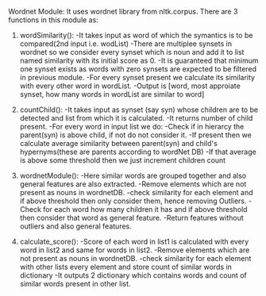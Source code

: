 Wordnet Module:
It uses wordnet library from nltk.corpus.
There are 3 functions in this module as:

1. wordSimilarity():
    -It takes input as word of which the symantics is to be compared(2nd input i.e. wodList)
    -There are multiplee synsets in wordnet so we consider every synset which is noun and add it to list named similarity with its initial score as 0.
    -It is guaranteed that minimum one synset exists as words with zero synsets are expected to be filtered in previous module.
    -For every synset present we calculate its similarity with every other word in wordList.
    -Output is [word, most approiate synset, how many words in wordList are similar to word]
    
2. countChild():
    -It takes input as synset (say syn) whose children are to be detected and list from which it is calculated.
    -It returns number of child present.
    -For every word in input list we do:
        -Check if in hierarcy the parent(syn) is above child, if not do not consider it.
        -If present then we calculate average similarity between parent(syn) and child's hypernyms(these are parents according to wordNet DB)
        -If that average is above some threshold then we just increment children count
        
3. wordnetModule():
    -Here similar words are grouped together and also general features are also extracted.
    -Remove elements which are not present as nouns in wordnetDB.
    -check similarity for each element and if above threshold then only consider them, hence removing Outliers.
    -Check for each word how many children it has and if above threshold then consider that word as general feature.
    -Return features without outliers and also general features.

4. calculate_score():
    -Score of each word in list1 is calculated with every word in list2 and same for words in list2.
    -Remove elements which are not present as nouns in wordnetDB.
    -check similarity for each element with other lists every element and store count of similar words in dictionary
    -It outputs 2 dictionary which contains words and count of similar words present in other list.